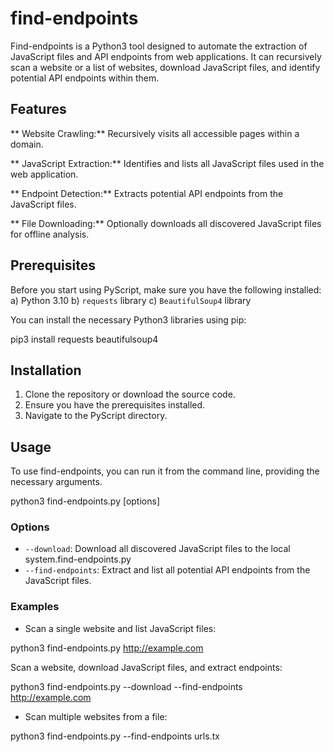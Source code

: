 # find-endpoints
Find-endpoints is a Python3 tool designed to automate the extraction of JavaScript files and API endpoints from web applications.
It can recursively scan a website or a list of websites, download JavaScript files, and identify potential API endpoints within them.

## Features
** Website Crawling:**      Recursively visits all accessible pages within a domain.

** JavaScript Extraction:** Identifies and lists all JavaScript files used in the web application.

** Endpoint Detection:**    Extracts potential API endpoints from the JavaScript files.

** File Downloading:**      Optionally downloads all discovered JavaScript files for offline analysis.

## Prerequisites
Before you start using PyScript, make sure you have the following installed:
a) Python 3.10
b) `requests` library
c) `BeautifulSoup4` library

You can install the necessary Python3 libraries using pip:

pip3 install requests beautifulsoup4

## Installation
1. Clone the repository or download the source code.
2. Ensure you have the prerequisites installed.
3. Navigate to the PyScript directory.

## Usage
To use find-endpoints, you can run it from the command line, providing the necessary arguments.

python3 find-endpoints.py  [options] <URL or file>

### Options

- `--download`: Download all discovered JavaScript files to the local system.find-endpoints.py
- `--find-endpoints`: Extract and list all potential API endpoints from the JavaScript files.

### Examples

- Scan a single website and list JavaScript files:

python3 find-endpoints.py http://example.com

Scan a website, download JavaScript files, and extract endpoints:

python3 find-endpoints.py --download --find-endpoints http://example.com

- Scan multiple websites from a file:

python3 find-endpoints.py --find-endpoints urls.tx
